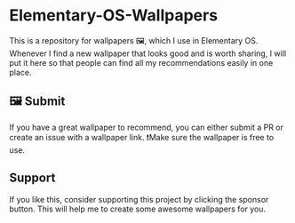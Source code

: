 # Elementary-OS-Wallpapers
This is a repository for wallpapers 🖼️, which I use in Elementary OS. Whenever I find a new wallpaper that looks good and is worth sharing, I will put it here so that people can find all my recommendations easily in one place.

## 🖼️ Submit
If you have a great wallpaper to recommend, you can either submit a PR or create an issue with a wallpaper link.
❗Make sure the wallpaper is free to use.

## Support
If you like this, consider supporting this project by clicking the sponsor button. This will help me to create some awesome wallpapers for you.
